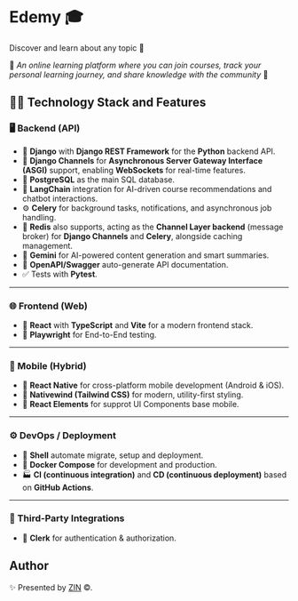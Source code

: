 # Edemy 🎓

Discover and learn about any topic 🔖

📍 _An online learning platform where you can join courses, track your personal learning journey, and share knowledge with the community_ 🐧

## 🧑‍💻 Technology Stack and Features

### 🖥 Backend (API)

- 🚀 **Django** with **Django REST Framework** for the **Python** backend API.
- 📡 **Django Channels** for **Asynchronous Server Gateway Interface (ASGI)** support, enabling **WebSockets** for real-time features.
- 💾 **PostgreSQL** as the main SQL database.
- 🧠 **LangChain** integration for AI-driven course recommendations and chatbot interactions.
- ⚙️ **Celery** for background tasks, notifications, and asynchronous job handling.
- 🍪 **Redis** also supports, acting as the **Channel Layer backend** (message broker) for **Django Channels** and **Celery**, alongside caching management.
- 🤖 **Gemini** for AI-powered content generation and smart summaries.
- 📘 **OpenAPI/Swagger** auto-generate API documentation.
- ✅ Tests with **Pytest**.

---

### 🌐 Frontend (Web)

- 💃 **React** with **TypeScript** and **Vite** for a modern frontend stack.
- 🧪 **Playwright** for End-to-End testing.

---

### 📱 Mobile (Hybrid)

- 📱 **React Native** for cross-platform mobile development (Android & iOS).
- 🧼 **Nativewind (Tailwind CSS)** for modern, utility-first styling.
- 👑 **React Elements** for supprot UI Components base mobile.

---

### ⚙️ DevOps / Deployment

- 🧭 **Shell** automate migrate, setup and deployment.
- 🐋 **Docker Compose** for development and production.
- 🏭 **CI (continuous integration)** and **CD (continuous deployment)** based on **GitHub Actions**.

---

### 🧩 Third-Party Integrations

- 🔐 **Clerk** for authentication & authorization.

## Author

✨ Presented by [ZIN](https://github.com/zin-it-dev) &copy;.

